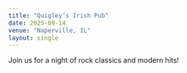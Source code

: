```yaml
---
title: "Quigley’s Irish Pub"
date: 2025-09-14
venue: "Naperville, IL"
layout: single
---
```

Join us for a night of rock classics and modern hits!
